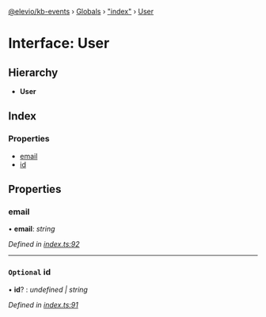 [@elevio/kb-events](../README.md) › [Globals](../globals.md) › ["index"](../modules/_index_.md) › [User](_index_.user.md)

# Interface: User

## Hierarchy

* **User**

## Index

### Properties

* [email](_index_.user.md#email)
* [id](_index_.user.md#optional-id)

## Properties

###  email

• **email**: *string*

*Defined in [index.ts:92](https://github.com/elevio/kb-events/blob/11baa8d/src/index.ts#L92)*

___

### `Optional` id

• **id**? : *undefined | string*

*Defined in [index.ts:91](https://github.com/elevio/kb-events/blob/11baa8d/src/index.ts#L91)*

